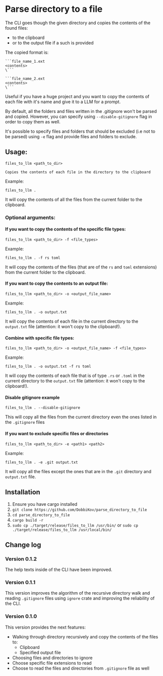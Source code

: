 # Parse directory to a file
The CLI goes though the given directory and copies the contents of the found files:
- to the clipboard
- or to the output file if a such is provided

The copied format is:

```
```file_name_1.ext
<contents>
\```

```file_name_2.ext
<contents>
\```
```

Useful if you have a huge project and you want to copy the contents of each file with it's name and give it to a LLM for a prompt.

By default, all the folders and files written in the .gitignore won't be parsed and copied. However, you can specify using `--disable-gitignore` flag in order to copy them as well.

It's possible to specify files and folders that should be excluded (i.e not to be parsed) using `-e` flag and provide files and folders to exclude.

## Usage:
```
files_to_llm <path_to_dir> 

Copies the contents of each file in the directory to the clipboard
```

Example:

```
files_to_llm . 
```
It will copy the contents of all the files from the current folder to the clipboard.

### Optional arguments:
#### If you want to copy the contents of the specific file types:
```
files_to_llm <path_to_dir> -f <file_types>
```
Example:
```
files_to_llm . -f rs toml
```
It will copy the contents of the files (that are of the `rs` and `toml` extensions) from the current folder to the clipboard.

#### If you want to copy the contents to an output file:
```
files_to_llm <path_to_dir> -o <output_file_name>
```

Example:
```
files_to_llm . -o output.txt
```
It will copy the contents of each file in the current directory to the `output.txt` file (attention: it won't copy to the clipboard!).

#### Combine with specific file types:
```
files_to_llm <path_to_dir> -o <output_file_name> -f <file_types>
```

Example:
```
files_to_llm . -o output.txt -f rs toml
```

It will copy the contents of each file  that is of type `.rs` or `.toml` in the current directory to the `output.txt` file (attention: it won't copy to the clipboard!).

#### Disable gitignore example
```
files_to_llm . --disable-gitignore
```
This will copy all the files from the current directory even the ones listed in the `.gitignore` files

#### If you want to exclude specific files or directories
```
files_to_llm <path_to_dir> -e <path1> <path2>
```

Example:
```
files_to_llm . -e .git output.txt
```
It will copy all the files except the ones that are in the `.git` directory and `output.txt` file.


## Installation
1. Ensure you have cargo installed
2. `git clone https://github.com/DobbiKov/parse_directory_to_file`
3. `cd parse_directory_to_file`
4. `cargo build -r`
5. `sudo cp ./target/release/files_to_llm /usr/bin/` or `sudo cp ./target/release/files_to_llm /usr/local/bin/` 

## Change log

### Version 0.1.2
The help texts inside of the CLI have been improved.

### Version 0.1.1
This version improves the algorithm of the recursive directory walk and reading `.gitignore` files using `ignore` crate and improving the reliability of the CLI.

### Version 0.1.0
This version provides the next features:
- Walking through directory recursively and copy the contents of the files to:
    - Clipboard
    - Specified output file
- Choosing files and directories to ignore
- Choose specific file extensions to read
- Choose to read the files and directories from `.gitignore` file as well
